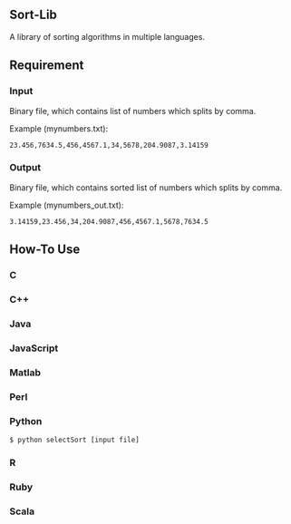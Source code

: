 ## Sort-Lib

A library of sorting algorithms in multiple languages.

## Requirement

### Input

Binary file, which contains list of numbers which splits by comma.

Example (mynumbers.txt):
```
23.456,7634.5,456,4567.1,34,5678,204.9087,3.14159
```

### Output

Binary file, which contains sorted list of numbers which splits by comma.

Example (mynumbers_out.txt):
```
3.14159,23.456,34,204.9087,456,4567.1,5678,7634.5
```

## How-To Use

### C


### C++


### Java


### JavaScript


### Matlab


### Perl


### Python
```
$ python selectSort [input file]
```

### R


### Ruby


### Scala
